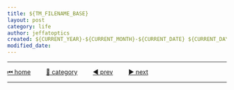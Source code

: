 ```yaml
---
title: ${TM_FILENAME_BASE}
layout: post
category: life
author: jeffatoptics
created: ${CURRENT_YEAR}-${CURRENT_MONTH}-${CURRENT_DATE} ${CURRENT_DAY_NAME_SHORT} ${CURRENT_HOUR}:${CURRENT_MINUTE}
modified_date:
---
```




---

[⏮ home](../index.md) &nbsp; &nbsp; &nbsp; &nbsp; [🔀 category](../category.md) &nbsp; &nbsp; &nbsp; &nbsp; [◀️ prev]() &nbsp; &nbsp; &nbsp; &nbsp; [▶️ next]()

---
